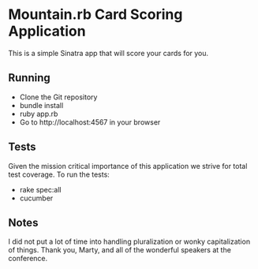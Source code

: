 Mountain.rb Card Scoring Application
====================================

This is a simple Sinatra app that will score your cards for you.

Running
-------

* Clone the Git repository
* bundle install
* ruby app.rb
* Go to http://localhost:4567 in your browser

Tests
-----

Given the mission critical importance of this application we strive for total test coverage. To run the tests:

* rake spec:all
* cucumber

Notes
-----
I did not put a lot of time into handling pluralization or wonky capitalization of things.
Thank you, Marty, and all of the wonderful speakers at the conference.

